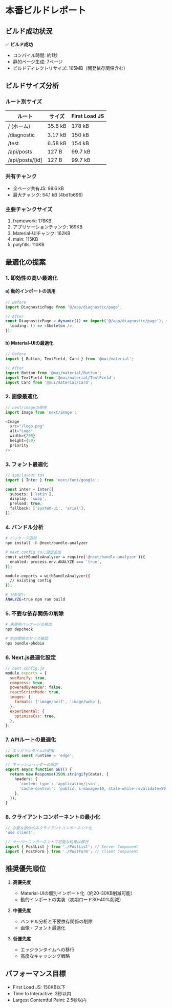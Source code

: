 # 本番ビルドレポート

## ビルド成功状況

✅ **ビルド成功**
- コンパイル時間: 約1秒
- 静的ページ生成: 7ページ
- ビルドディレクトリサイズ: 165MB（開発依存関係含む）

## ビルドサイズ分析

### ルート別サイズ
| ルート | サイズ | First Load JS |
|--------|--------|---------------|
| / (ホーム) | 35.8 kB | 178 kB |
| /diagnostic | 3.17 kB | 150 kB |
| /test | 6.58 kB | 154 kB |
| /api/posts | 127 B | 99.7 kB |
| /api/posts/[id] | 127 B | 99.7 kB |

### 共有チャンク
- 全ページ共有JS: 99.6 kB
- 最大チャンク: 54.1 kB (4bd1b696)

### 主要チャンクサイズ
1. framework: 178KB
2. アプリケーションチャンク: 169KB
3. Material-UIチャンク: 162KB
4. main: 115KB
5. polyfills: 110KB

## 最適化の提案

### 1. 即効性の高い最適化

#### a) 動的インポートの活用
```typescript
// Before
import DiagnosticPage from '@/app/diagnostic/page';

// After
const DiagnosticPage = dynamic(() => import('@/app/diagnostic/page'), {
  loading: () => <Skeleton />,
});
```

#### b) Material-UIの最適化
```typescript
// Before
import { Button, TextField, Card } from '@mui/material';

// After
import Button from '@mui/material/Button';
import TextField from '@mui/material/TextField';
import Card from '@mui/material/Card';
```

### 2. 画像最適化
```typescript
// next/imageの使用
import Image from 'next/image';

<Image
  src="/logo.png"
  alt="Logo"
  width={200}
  height={50}
  priority
/>
```

### 3. フォント最適化
```typescript
// app/layout.tsx
import { Inter } from 'next/font/google';

const inter = Inter({
  subsets: ['latin'],
  display: 'swap',
  preload: true,
  fallback: ['system-ui', 'arial'],
});
```

### 4. バンドル分析
```bash
# パッケージ追加
npm install -D @next/bundle-analyzer

# next.config.jsに設定追加
const withBundleAnalyzer = require('@next/bundle-analyzer')({
  enabled: process.env.ANALYZE === 'true',
});

module.exports = withBundleAnalyzer({
  // existing config
});

# 分析実行
ANALYZE=true npm run build
```

### 5. 不要な依存関係の削除
```bash
# 未使用パッケージの検出
npx depcheck

# 依存関係のサイズ確認
npx bundle-phobia
```

### 6. Next.js最適化設定
```javascript
// next.config.js
module.exports = {
  swcMinify: true,
  compress: true,
  poweredByHeader: false,
  reactStrictMode: true,
  images: {
    formats: ['image/avif', 'image/webp'],
  },
  experimental: {
    optimizeCss: true,
  },
};
```

### 7. APIルートの最適化
```typescript
// エッジランタイムの使用
export const runtime = 'edge';

// キャッシュヘッダーの設定
export async function GET() {
  return new Response(JSON.stringify(data), {
    headers: {
      'content-type': 'application/json',
      'cache-control': 'public, s-maxage=10, stale-while-revalidate=59',
    },
  });
}
```

### 8. クライアントコンポーネントの最小化
```typescript
// 必要な部分のみクライアントコンポーネント化
'use client';

// サーバーコンポーネントで可能な処理は移行
import { PostList } from './PostList'; // Server Component
import { PostForm } from './PostForm'; // Client Component
```

## 推奨優先順位

1. **高優先度**
   - Material-UIの個別インポート化（約20-30KB削減可能）
   - 動的インポートの実装（初期ロード30-40%削減）

2. **中優先度**
   - バンドル分析と不要依存関係の削除
   - 画像・フォント最適化

3. **低優先度**
   - エッジランタイムへの移行
   - 高度なキャッシング戦略

## パフォーマンス目標

- First Load JS: 150KB以下
- Time to Interactive: 3秒以内
- Largest Contentful Paint: 2.5秒以内